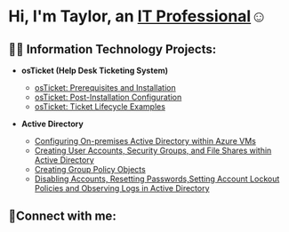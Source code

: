 <h1>Hi, I'm Taylor, an <a href="https://www.linkedin.com/in/taylor-harris-49583278">IT Professional</a>☺</h1>

<h2>👨‍💻 Information Technology Projects:</h2>

- <b>osTicket (Help Desk Ticketing System)</b>
  - [osTicket: Prerequisites and Installation](https://github.com/harrisbrionnat/osticket-prereqs)
  - [osTicket: Post-Installation Configuration](https://github.com/harrisbrionnat/post-install-config)
  - [osTicket: Ticket Lifecycle Examples](https://github.com/harrisbrionnat/ticket-lifecycle)

- <b>Active Directory</b>
  - [Configuring On-premises Active Directory within Azure VMs](https://github.com/harrisbrionnat/configure-ad)
  - [Creating User Accounts, Security Groups, and File Shares within Active Directory](https://github.com/harrisbrionnat/user-group-ad)
  - [Creating Group Policy Objects](https://github.com/harrisbrionnat/group-policies)
  - [Disabling Accounts, Resetting Passwords,Setting Account Lockout Policies and Observing Logs in Active Directory](https://github.com/harrisbrionnat/manage-account)

<h2>🤳Connect with me:</h2>


